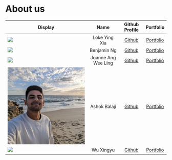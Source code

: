 # About us
| Display                                             |     Name      |              Github Profile               |            Portfolio             |
|-----------------------------------------------------|:-------------:|:-----------------------------------------:|:--------------------------------:|
| ![](https://via.placeholder.com/100.png?text=Photo) | Loke Ying Xia |    [Github](https://github.com/yingx9)    |   [Portfolio](team/YingXia.md)   |
| ![](https://via.placeholder.com/100.png?text=Photo) | Benjamin Ng  |   [Github](https://github.com/bnjm2000)   | [Portfolio](team/BenjaminNg.md)  |
| ![](https://via.placeholder.com/100.png?text=Photo) |  Joanne Ang Wee Ling   |   [Github](https://github.com/JoanneJo)   |  [Portfolio](team/JoanneAng.md)  |
| ![ashokbalaji_portfolio.jpg](./team/pictures/ashokbalaji_portfolio.jpg) | Ashok Balaji  |  [Github](https://github.com/000verflow)  | [Portfolio](team/ashokbalaji.md) |
| ![](https://via.placeholder.com/100.png?text=Photo) |   Wu Xingyu   | [Github](https://github.com/DavinciDelta) |  [Portfolio](team/WuXingyu.md)   |